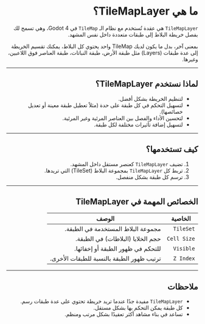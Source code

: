 <div dir="rtl">

# ما هي TileMapLayer؟

`TileMapLayer` هي عقدة تُستخدم مع نظام الـ `TileMap` في Godot 4، وهي تسمح لك بفصل خريطة البلاط إلى طبقات متعددة داخل نفس المشهد.

بمعنى آخر، بدل ما يكون لديك TileMap واحد يحتوي كل البلاط، يمكنك تقسيم الخريطة إلى عدة طبقات (Layers) مثل طبقة الأرض، طبقة النباتات، طبقة العناصر فوق اللاعبين، وغيرها.

---

## لماذا نستخدم TileMapLayer؟

* لتنظيم الخريطة بشكل أفضل.
* لتسهيل التحكم في كل طبقة على حدة (مثلاً تعطيل طبقة معينة أو تعديل خصائصها).
* لتحسين الأداء والفصل بين العناصر المرئية وغير المرئية.
* لتسهيل إضافة تأثيرات مختلفة لكل طبقة.

---

## كيف تستخدمها؟

1. تضيف `TileMapLayer` كعنصر مستقل داخل المشهد.
2. تربط كل `TileMapLayer` بمجموعة البلاط (TileSet) التي تريدها.
3. ترسم كل طبقة بشكل منفصل.

---

## الخصائص المهمة في TileMapLayer

| الخاصية     | الوصف                                     |
| ----------- | ----------------------------------------- |
| `TileSet`   | مجموعة البلاط المستخدمة في الطبقة.        |
| `Cell Size` | حجم الخلايا (البلاطات) في الطبقة.         |
| `Visible`   | للتحكم في ظهور الطبقة أو إخفائها.         |
| `Z Index`   | ترتيب ظهور الطبقة بالنسبة للطبقات الأخرى. |

---

## ملاحظات

* `TileMapLayer` مفيدة جدًا عندما تريد خريطة تحتوي على عدة طبقات رسم.
* كل طبقة يمكن التحكم بها بشكل مستقل.
* تساعد في بناء مشاهد أكثر تعقيدًا بشكل مرتب ومنظم.


</div>
